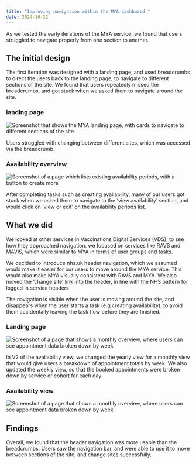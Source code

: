 ```yaml
---
title: "Improving navigation within the MYA dashboard "
date: 2024-10-22
---
```


As we tested the early iterations of the MYA service, we found that users struggled to navigate properly from one section to another.   

## The initial design

The first iteration was designed with a landing page, and used breadcrumbs to direct the users back to the landing page, to navigate to different sections of the site. We found that users repeatedly missed the breadcrumbs, and got stuck when we asked them to navigate around the site. 

### landing page


![Screenshot that shows the MYA landing page, with cards to navigate to different sections of the site](landing-page.png)

Users struggled with changing between different sites, which was accessed via the breadcrumb. 

### Availability overview

![Screenshot of a page which lists existing availability periods, with a button to create more](availability-overview.png)

After completing tasks such as creating availability, many of our users got stuck when we asked them to navigate to the ‘view availability’ section, and would click on ‘view or edit’ on the availability periods list. 

## What we did

We looked at other services in Vaccinations Digital Services (VDS), to see how they approached navigation.  we focused on services like RAVS and MAVIS, which were similar to MYA in terms of user groups and tasks. 

We decided to introduce nhs.uk header navigation, which we assumed would make it easier for our users to move around the MYA service.  This would also make MYA visually consistent with RAVS and MYA. We also moved the ‘change site’ link into the header, in line with the NHS pattern for logged in service headers 

The navigation is visible when the user is moving around the site, and disappears when the user starts a task (e.g creating availability), to avoid them accidentally leaving the task flow before they are finished. 


### Landing page

![Screenshot of a page that shows a monthly overview, where users can see appointment data broken down by week](landing-improved.png)

In V2 of the availability view, we changed the yearly view for a monthly view that would give users a breakdown of appointment totals by week.  We also updated the weekly view, so that the booked appointments were broken down by service or cohort for each day. 

### Availability view

![Screenshot of a page that shows a monthly overview, where users can see appointment data broken down by week](availability-improved.png)


## Findings 
 
Overall, we found that the header navigation was more usable than the breadcrumbs.  Users saw the navigation bar, and were able to use it to move between sections of the site, and change sites successfully. 